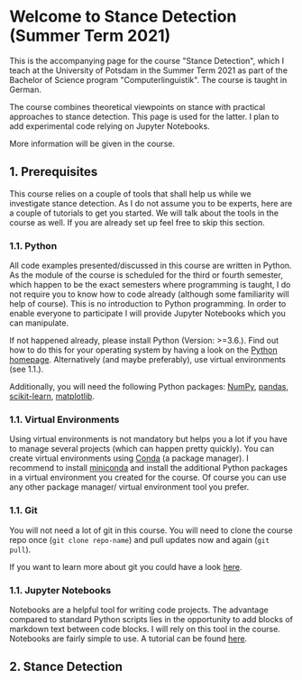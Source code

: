 # Welcome to Stance Detection (Summer Term 2021)

This is the accompanying page for the course "Stance Detection", which I teach at the University of Potsdam in the Summer Term 2021 as part of the Bachelor of Science program "Computerlinguistik". The course is taught in German.  

The course combines theoretical viewpoints on stance with practical approaches to stance detection. This page is used for the latter. I plan to add experimental code relying on Jupyter Notebooks. 

More information will be given in the course.

## 1. Prerequisites

This course relies on a couple of tools that shall help us while we investigate stance detection. As I do not assume you to be experts, here are a couple of tutorials to get you started. We will talk about the tools in the course as well. If you are already set up feel free to skip this section. 

### 1.1. Python

All code examples presented/discussed in this course are written in Python. As the module of the course is scheduled for the third or fourth semester, which happen to be the exact semesters where programming is taught, I do not require you to know how to code already (although some familiarity will help of course). This is no introduction to Python programming. In order to enable everyone to participate I will provide Jupyter Notebooks which you can manipulate. 

If not happened already, please install Python (Version: >=3.6.). Find out how to do this for your operating system by having a look on the [Python homepage](https://www.python.org/). Alternatively (and maybe preferably), use virtual environments (see 1.1.).

Additionally, you will need the following Python packages: [NumPy](https://numpy.org/), [pandas](https://pandas.pydata.org/), [scikit-learn](https://scikit-learn.org/stable/), [matplotlib](https://matplotlib.org/). 

### 1.1. Virtual Environments 

Using virtual environments is not mandatory but helps you a lot if you have to manage several projects (which can happen pretty quickly). You can create virtual environments using [Conda](https://docs.conda.io/en/latest/) (a package manager). I recommend to install [miniconda](https://docs.conda.io/en/latest/miniconda.html) and install the additional Python packages in a virtual environment you created for the course. Of course you can use any other package manager/ virtual environment tool you prefer.  

### 1.1. Git 

You will not need a lot of git in this course. You will need to clone the course repo once (`git clone repo-name`) and pull updates now and again (`git pull`). 

If you want to learn more about git you could have a look [here](https://learngitbranching.js.org/).

### 1.1. Jupyter Notebooks

Notebooks are a helpful tool for writing code projects. The advantage compared to standard Python scripts lies in the opportunity to add blocks of markdown text between code blocks. I will rely on this tool in the course. Notebooks are fairly simple to use. A tutorial can be found [here](https://www.dataquest.io/blog/jupyter-notebook-tutorial/).

## 2. Stance Detection 


